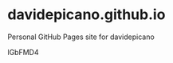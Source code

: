 # davidepicano.github.io
Personal GitHub Pages site for davidepicano























lGbFMD4
